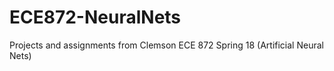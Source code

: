 # ECE872-NeuralNets
Projects and assignments from Clemson ECE 872 Spring 18 (Artificial Neural Nets)
